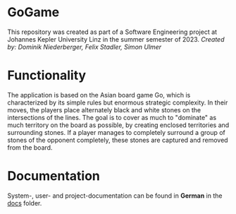 # GoGame
This repository was created as part of a Software Engineering project at Johannes Kepler University Linz in the summer semester of 2023.
*Created by: Dominik Niederberger, Felix Stadler, Simon Ulmer*

# Functionality
The application is based on the Asian board game Go, which is characterized by its simple rules but enormous strategic complexity. In their moves, the players place alternately black and white stones on the intersections of the lines. The goal is to cover as much to "dominate" as much territory on the board as possible, by creating enclosed territories and surrounding stones. If a player manages to completely surround a group of stones of the opponent completely, these stones are captured and removed from the board.

# Documentation

System-, user- and project-documentation can be found in **German** in the [docs](/docs) folder.
